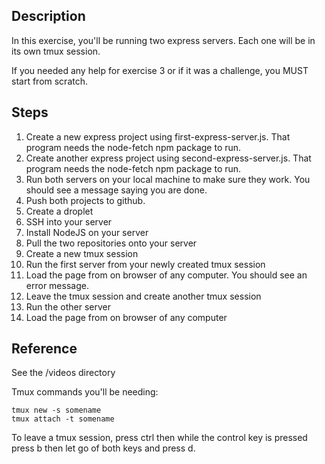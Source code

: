 ## Description

In this exercise, you'll be running two express servers. Each one will be in its own tmux session.

If you needed any help for exercise 3 or if it was a challenge, you MUST start from scratch.


## Steps

1. Create a new express project using first-express-server.js. That program needs the node-fetch npm package to run.
2. Create another express project using second-express-server.js. That program needs the node-fetch npm package to run.
3. Run both servers on your local machine to make sure they work. You should see a message saying you are done.
4. Push both projects to github.
5. Create a droplet
6. SSH into your server
7. Install NodeJS on your server
8. Pull the two repositories onto your server
9. Create a new tmux session
10. Run the first server from your newly created tmux session
11. Load the page from on browser of any computer. You should see an error message.
12. Leave the tmux session and create another tmux session
13. Run the other server
14. Load the page from on browser of any computer


## Reference

See the /videos directory

Tmux commands you'll be needing:

```
tmux new -s somename
tmux attach -t somename
```

To leave a tmux session, press ctrl then while the control key is pressed press b then let go of both keys and press d.

